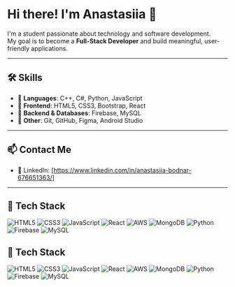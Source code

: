 # Hi there! I'm Anastasiia 👋

I'm a student passionate about technology and software development.  
My goal is to become a **Full-Stack Developer** and build meaningful, user-friendly applications.

---

## 🛠️ Skills

- 🔹 **Languages**: C++, C#, Python, JavaScript  
- 🔹 **Frontend**: HTML5, CSS3, Bootstrap, React  
- 🔹 **Backend & Databases**: Firebase, MySQL  
- 🔹 **Other**: Git, GitHub, Figma, Android Studio


---

## 📫 Contact Me
- 🔗 LinkedIn: [https://www.linkedin.com/in/anastasiia-bodnar-676651363/]


---

## 🧩 Tech Stack

<p align="left">
  <img src="https://img.shields.io/badge/HTML5-E34F26?style=for-the-badge&logo=html5&logoColor=white" alt="HTML5" />
  <img src="https://img.shields.io/badge/CSS3-1572B6?style=for-the-badge&logo=css3&logoColor=white" alt="CSS3" />
  <img src="https://img.shields.io/badge/JavaScript-F7DF1E?style=for-the-badge&logo=javascript&logoColor=black" alt="JavaScript" />
  <img src="https://img.shields.io/badge/React-61DAFB?style=for-the-badge&logo=react&logoColor=black" alt="React" />
  <img src="https://img.shields.io/badge/AWS-232F3E?style=for-the-badge&logo=amazonaws&logoColor=white" alt="AWS" />
  <img src="https://img.shields.io/badge/MongoDB-47A248?style=for-the-badge&logo=mongodb&logoColor=white" alt="MongoDB" />
  <img src="https://img.shields.io/badge/Python-3776AB?style=for-the-badge&logo=python&logoColor=white" alt="Python" />
  <img src="https://img.shields.io/badge/Firebase-FFCA28?style=for-the-badge&logo=firebase&logoColor=black" alt="Firebase" />
  <img src="https://img.shields.io/badge/MySQL-00758F?style=for-the-badge&logo=mysql&logoColor=white" alt="MySQL" />
</p>

## 🧩 Tech Stack

![HTML5](https://img.shields.io/badge/HTML5-fff?style=flat&logo=html5&logoColor=E34F26)
![CSS3](https://img.shields.io/badge/CSS3-fff?style=flat&logo=css3&logoColor=1572B6)
![JavaScript](https://img.shields.io/badge/JavaScript-fff?style=flat&logo=javascript&logoColor=F7DF1E)
![React](https://img.shields.io/badge/React-fff?style=flat&logo=react&logoColor=61DAFB)
![AWS](https://img.shields.io/badge/AWS-fff?style=flat&logo=amazonaws&logoColor=232F3E)
![MongoDB](https://img.shields.io/badge/MongoDB-fff?style=flat&logo=mongodb&logoColor=47A248)
![Python](https://img.shields.io/badge/Python-fff?style=flat&logo=python&logoColor=3776AB)
![Firebase](https://img.shields.io/badge/Firebase-fff?style=flat&logo=firebase&logoColor=FFCA28)
![MySQL](https://img.shields.io/badge/MySQL-fff?style=flat&logo=mysql&logoColor=00758F)

